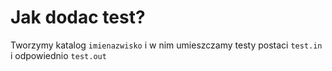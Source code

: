 # Jak dodac test?
Tworzymy katalog ``imienazwisko`` i w nim umieszczamy testy postaci ``test.in`` i odpowiednio ``test.out``
